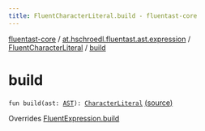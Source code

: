```yaml
---
title: FluentCharacterLiteral.build - fluentast-core
---
```


[fluentast-core](../../index.html) / [at.hschroedl.fluentast.ast.expression](../index.html) / [FluentCharacterLiteral](index.html) / [build](.)

# build

`fun build(ast: `[`AST`](https://help.eclipse.org/neon/topic/org.eclipse.jdt.doc.isv/reference/api/org/eclipse/jdt/core/dom/AST.html)`): `[`CharacterLiteral`](https://help.eclipse.org/neon/topic/org.eclipse.jdt.doc.isv/reference/api/org/eclipse/jdt/core/dom/CharacterLiteral.html) [(source)](https://github.com/hschroedl/FluentAST/tree/master/core/src/main/kotlin//at.hschroedl.fluentast/ast/expression/CharacterLiteral.kt#L7)

Overrides [FluentExpression.build](../-fluent-expression/build.html)

